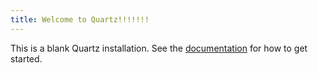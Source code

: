 ```yaml
---
title: Welcome to Quartz!!!!!!!
---
```


This is a blank Quartz installation.
See the [documentation](https://quartz.jzhao.xyz) for how to get started.
